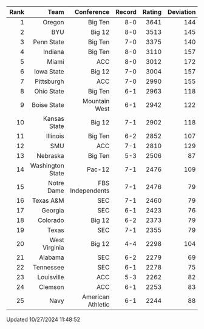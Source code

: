 | Rank  | Team                 | Conference           | Record   | Rating | Deviation |
| ---:  | ---:                 | ---:                 | ---:     | ---:   | ---:      |
| 1     | Oregon               | Big Ten              | 8-0      | 3641   | 144       |
| 2     | BYU                  | Big 12               | 8-0      | 3513   | 145       |
| 3     | Penn State           | Big Ten              | 7-0      | 3375   | 140       |
| 4     | Indiana              | Big Ten              | 8-0      | 3110   | 157       |
| 5     | Miami                | ACC                  | 8-0      | 3012   | 172       |
| 6     | Iowa State           | Big 12               | 7-0      | 3004   | 157       |
| 7     | Pittsburgh           | ACC                  | 7-0      | 2990   | 155       |
| 8     | Ohio State           | Big Ten              | 6-1      | 2963   | 118       |
| 9     | Boise State          | Mountain West        | 6-1      | 2942   | 122       |
| 10    | Kansas State         | Big 12               | 7-1      | 2902   | 118       |
| 11    | Illinois             | Big Ten              | 6-2      | 2852   | 107       |
| 12    | SMU                  | ACC                  | 7-1      | 2810   | 129       |
| 13    | Nebraska             | Big Ten              | 5-3      | 2506   | 87        |
| 14    | Washington State     | Pac-12               | 7-1      | 2476   | 109       |
| 15    | Notre Dame           | FBS Independents     | 7-1      | 2476   | 79        |
| 16    | Texas A&M            | SEC                  | 7-1      | 2460   | 79        |
| 17    | Georgia              | SEC                  | 6-1      | 2423   | 76        |
| 18    | Colorado             | Big 12               | 6-2      | 2373   | 79        |
| 19    | Texas                | SEC                  | 7-1      | 2355   | 79        |
| 20    | West Virginia        | Big 12               | 4-4      | 2298   | 104       |
| 21    | Alabama              | SEC                  | 6-2      | 2279   | 69        |
| 22    | Tennessee            | SEC                  | 6-1      | 2278   | 75        |
| 23    | Louisville           | ACC                  | 5-3      | 2262   | 82        |
| 24    | Clemson              | ACC                  | 6-1      | 2253   | 83        |
| 25    | Navy                 | American Athletic    | 6-1      | 2244   | 88        |

Updated 10/27/2024 11:48:52

